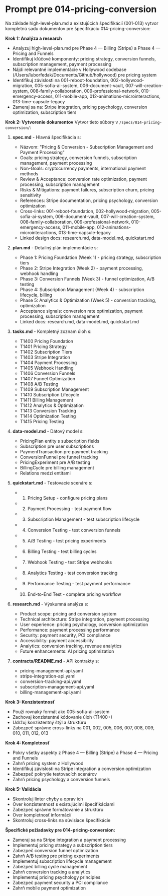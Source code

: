 # Prompt pre 014-pricing-conversion

Na základe high-level-plan.md a existujúcich špecifikácií (001-013) vytvor kompletnú sadu dokumentov pre špecifikáciu 014-pricing-conversion:

**Krok 1: Analýza a research**
- Analyzuj high-level-plan.md pre Phase 4 — Billing (Stripe) a Phase 4 — Pricing and Funnels
- Identifikuj kľúčové komponenty: pricing strategy, conversion funnels, subscription management, payment processing
- Nájdi relevantné implementácie v Hollywood codebase (/Users/luborfedak/Documents/Github/hollywood) pre pricing system
- Identifikuj závislosti na 001-reboot-foundation, 002-hollywood-migration, 005-sofia-ai-system, 006-document-vault, 007-will-creation-system, 008-family-collaboration, 009-professional-network, 010-emergency-access, 011-mobile-app, 012-animations-microinteractions, 013-time-capsule-legacy
- Zameraj sa na: Stripe integration, pricing psychology, conversion optimization, subscription tiers

**Krok 2: Vytvorenie dokumentov**
Vytvor tieto súbory v `/specs/014-pricing-conversion/`:

1. **spec.md** - Hlavná špecifikácia s:
   - Názvom: "Pricing & Conversion - Subscription Management and Payment Processing"
   - Goals: pricing strategy, conversion funnels, subscription management, payment processing
   - Non-Goals: cryptocurrency payments, international payment methods
   - Review & Acceptance: conversion rate optimization, payment processing, subscription management
   - Risks & Mitigations: payment failures, subscription churn, pricing sensitivity
   - References: Stripe documentation, pricing psychology, conversion optimization
   - Cross-links: 001-reboot-foundation, 002-hollywood-migration, 005-sofia-ai-system, 006-document-vault, 007-will-creation-system, 008-family-collaboration, 009-professional-network, 010-emergency-access, 011-mobile-app, 012-animations-microinteractions, 013-time-capsule-legacy
   - Linked design docs: research.md, data-model.md, quickstart.md

2. **plan.md** - Detailný plán implementácie s:
   - Phase 1: Pricing Foundation (Week 1) - pricing strategy, subscription tiers
   - Phase 2: Stripe Integration (Week 2) - payment processing, webhook handling
   - Phase 3: Conversion Funnels (Week 3) - funnel optimization, A/B testing
   - Phase 4: Subscription Management (Week 4) - subscription lifecycle, billing
   - Phase 5: Analytics & Optimization (Week 5) - conversion tracking, optimization
   - Acceptance signals: conversion rate optimization, payment processing, subscription management
   - Linked docs: research.md, data-model.md, quickstart.md

3. **tasks.md** - Kompletný zoznam úloh s:
   - T1400 Pricing Foundation
   - T1401 Pricing Strategy
   - T1402 Subscription Tiers
   - T1403 Stripe Integration
   - T1404 Payment Processing
   - T1405 Webhook Handling
   - T1406 Conversion Funnels
   - T1407 Funnel Optimization
   - T1408 A/B Testing
   - T1409 Subscription Management
   - T1410 Subscription Lifecycle
   - T1411 Billing Management
   - T1412 Analytics & Optimization
   - T1413 Conversion Tracking
   - T1414 Optimization Testing
   - T1415 Pricing Testing

4. **data-model.md** - Dátový model s:
   - PricingPlan entity s subscription fields
   - Subscription pre user subscriptions
   - PaymentTransaction pre payment tracking
   - ConversionFunnel pre funnel tracking
   - PricingExperiment pre A/B testing
   - BillingCycle pre billing management
   - Relations medzi entitami

5. **quickstart.md** - Testovacie scenáre s:
   - 1) Pricing Setup - configure pricing plans
   - 2) Payment Processing - test payment flow
   - 3) Subscription Management - test subscription lifecycle
   - 4) Conversion Testing - test conversion funnels
   - 5) A/B Testing - test pricing experiments
   - 6) Billing Testing - test billing cycles
   - 7) Webhook Testing - test Stripe webhooks
   - 8) Analytics Testing - test conversion tracking
   - 9) Performance Testing - test payment performance
   - 10) End-to-End Test - complete pricing workflow

6. **research.md** - Výskumná analýza s:
   - Product scope: pricing and conversion system
   - Technical architecture: Stripe integration, payment processing
   - User experience: pricing psychology, conversion optimization
   - Performance: payment processing performance
   - Security: payment security, PCI compliance
   - Accessibility: payment accessibility
   - Analytics: conversion tracking, revenue analytics
   - Future enhancements: AI pricing optimization

7. **contracts/README.md** - API kontrakty s:
   - pricing-management-api.yaml
   - stripe-integration-api.yaml
   - conversion-tracking-api.yaml
   - subscription-management-api.yaml
   - billing-management-api.yaml

**Krok 3: Konzistentnosť**
- Použi rovnaký formát ako 005-sofia-ai-system
- Zachovaj konzistentné kódovanie úloh (T1400+)
- Udržuj konzistentný štýl a štruktúru
- Zabezpeč správne cross-links na 001, 002, 005, 006, 007, 008, 009, 010, 011, 012, 013

**Krok 4: Kompletnosť**
- Pokry všetky aspekty z Phase 4 — Billing (Stripe) a Phase 4 — Pricing and Funnels
- Zahrň pricing system z Hollywood
- Identifikuj závislosti na Stripe integration a conversion optimization
- Zabezpeč pokrytie testovacích scenárov
- Zahrň pricing psychology a conversion funnels

**Krok 5: Validácia**
- Skontroluj linter chyby a oprav ich
- Over konzistentnosť s existujúcimi špecifikáciami
- Zabezpeč správne formátovanie a štruktúru
- Over kompletnosť informácií
- Skontroluj cross-links na súvisiace špecifikácie

**Špecifické požiadavky pre 014-pricing-conversion:**
- Zameraj sa na Stripe integration a payment processing
- Implementuj pricing strategy a subscription tiers
- Zabezpeč conversion funnel optimization
- Zahrň A/B testing pre pricing experiments
- Implementuj subscription lifecycle management
- Zabezpeč billing cycle management
- Zahrň conversion tracking a analytics
- Implementuj pricing psychology principles
- Zabezpeč payment security a PCI compliance
- Zahrň mobile payment optimization
